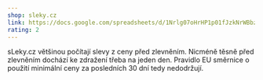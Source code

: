 ```yaml
---
shop: sleky.cz
link: https://docs.google.com/spreadsheets/d/1Nrlg07oHrHP1p01fJzkNrWBbzL9I7bilm6pzvp4uYig/edit?usp=sharing
rating: 2
---
```


sLeky.cz většinou počítají slevy z ceny před zlevněním. Nicméně těsně před zlevněním dochází ke zdražení třeba na jeden den. Pravidlo EU směrnice o použití minimální ceny za posledních 30 dní tedy nedodržují.
